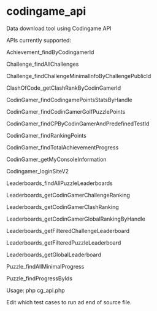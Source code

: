 # codingame_api
Data download tool using Codingame API

APIs currently supported:

Achievement_findByCodingamerId

Challenge_findAllChallenges

Challenge_findChallengeMinimalInfoByChallengePublicId

ClashOfCode_getClashRankByCodinGamerId

CodinGamer_findCodingamePointsStatsByHandle

CodinGamer_findCodinGamerGolfPuzzlePoints

CodinGamer_findCPByCodinGamerAndPredefinedTestId

CodinGamer_findRankingPoints

CodinGamer_findTotalAchievementProgress

CodinGamer_getMyConsoleInformation

Codingamer_loginSiteV2

Leaderboards_findAllPuzzleLeaderboards

Leaderboards_getCodinGamerChallengeRanking

Leaderboards_getCodinGamerClashRanking

Leaderboards_getCodinGamerGlobalRankingByHandle

Leaderboards_getFilteredChallengeLeaderboard

Leaderboards_getFilteredPuzzleLeaderboard

Leaderboards_getGlobalLeaderboard

Puzzle_findAllMinimalProgress

Puzzle_findProgressByIds


Usage: 
  php cg_api.php

Edit which test cases to run ad end of source file.
